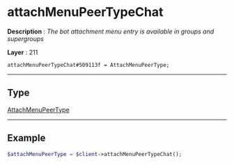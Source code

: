 # attachMenuPeerTypeChat

**Description** : *The bot attachment menu entry is available in groups and supergroups*

**Layer** : 211

```tl
attachMenuPeerTypeChat#509113f = AttachMenuPeerType;
```

---

## Type

[AttachMenuPeerType](type/AttachMenuPeerType)

---

## Example

```php
$attachMenuPeerType = $client->attachMenuPeerTypeChat();
```